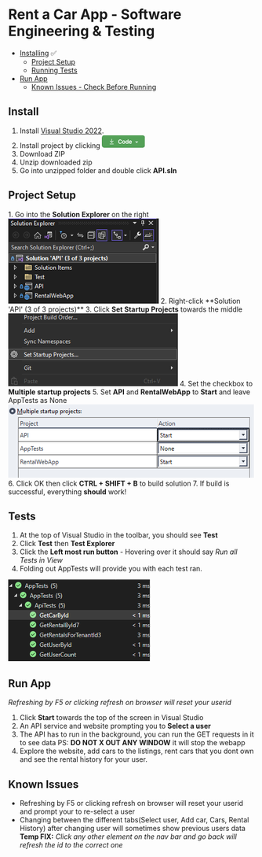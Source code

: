 # Rent a Car App - Software Engineering & Testing
+ [Installing](#install) &#9989;
    - [Project Setup](#project-setup)
    - [Running Tests](#tests)
+ [Run App](#run-app)
    - [Known Issues - Check Before Running](#known-issues)
## Install 
1. Install [Visual Studio 2022](https://visualstudio.microsoft.com/thank-you-downloading-visual-studio/?sku=Community&channel=Release&version=VS2022&source=VSLandingPage&cid=2030&passive=false).
2. Install project by clicking ![Code Button](images/code_button.png)
3. Download ZIP
4. Unzip downloaded zip
5. Go into unzipped folder and double click **API.sln**


## Project Setup
<p>1.  Go into the <b>Solution Explorer</b> on the right
<img src="images/SolutionExplorer.png" />
2. Right-click **Solution 'API' (3 of 3 projects)**
3. Click <b>Set Startup Projects</b> towards the middle 
<img src="images/Startup.png" />
4. Set the checkbox to <b>Multiple startup projects</b>
5. Set <b>API</b> and <b>RentalWebApp</b> to <b>Start</b> and leave AppTests as None 
<img src="images/startprojects.png" />
6. Click OK then click <b>CTRL + SHIFT + B</b> to build solution
7. If build is successful, everything <b>should</b> work!

## Tests
1. At the top of Visual Studio in the toolbar, you should see **Test**
2. Click **Test** then **Test Explorer**
3. Click the **Left most run button** - Hovering over it should say *Run all Tests in View*
4. Folding out AppTests will provide you with each test ran.
<img src="images/tests.png" />

## Run App
*Refreshing by F5 or clicking refresh on browser will reset your userid*
1. Click **Start** towards the top of the screen in Visual Studio
2. An API service and website prompting you to **Select a user**
3. The API has to run in the background, you can run the GET requests in it to see data PS: **DO NOT X OUT ANY WINDOW** it will stop the webapp
4. Explore the website, add cars to the listings, rent cars that you dont own and see the rental history for your user.

## Known Issues
+ Refreshing by F5 or clicking refresh on browser will reset your userid and prompt your to re-select a user
+ Changing between the different tabs(Select user, Add car, Cars, Rental History) after changing user will sometimes show previous users data
**Temp FIX:** *Click any other element on the nav bar and go back will refresh the id to the correct one*